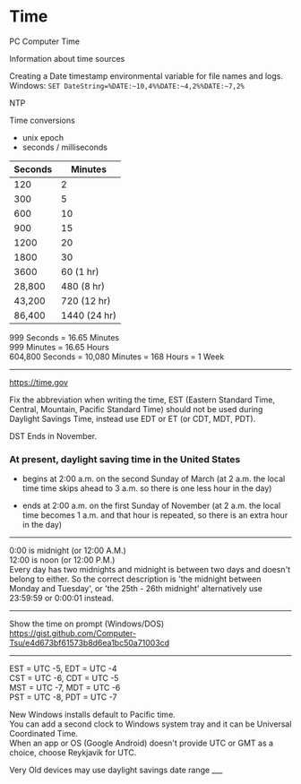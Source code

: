 # Time
PC Computer Time

Information about time sources

Creating a Date timestamp environmental variable for file names and logs.<br>
Windows: `SET DateString=%DATE:~10,4%%DATE:~4,2%%DATE:~7,2%`

NTP

Time conversions
 - unix epoch
 - seconds / milliseconds




Seconds | Minutes
------- | -------
120     | 2
300     | 5
600     | 10
900     | 15
1200    | 20
1800    | 30
3600    | 60 (1 hr)
28,800  | 480 (8 hr)
43,200  | 720 (12 hr)
86,400  | 1440 (24 hr)

999 Seconds = 16.65 Minutes<br>
999 Minutes = 16.65 Hours<br>
604,800 Seconds = 10,080 Minutes =  168 Hours = 1 Week<br>

-----

https://time.gov

Fix the abbreviation when writing the time, EST (Eastern Standard Time, Central, Mountain, Pacific Standard Time) should not be used during Daylight Savings Time, instead use EDT or ET (or CDT, MDT, PDT).

DST Ends in November.

### At present, daylight saving time in the United States

 - begins at 2:00 a.m. on the second Sunday of March (at 2 a.m. the local time time skips ahead to 3 a.m. so there is one less hour in the day)

 - ends at 2:00 a.m. on the first Sunday of November (at 2 a.m. the local time becomes 1 a.m. and that hour is repeated, so there is an extra hour in the day)​

-----

0:00 is midnight (or 12:00 A.M.)<br>
12:00 is noon (or 12:00 P.M.)<br>
Every day has two midnights and midnight is between two days and doesn't belong to either. So the correct description is 'the midnight between Monday and Tuesday', or 'the 25th - 26th midnight' alternatively use 23:59:59 or 0:00:01 instead.

-----

Show the time on prompt (Windows/DOS)
https://gist.github.com/Computer-Tsu/e4d673bf61573b8d6ea1bc50a71003cd

-----

EST = UTC -5, EDT = UTC -4<br>
CST = UTC -6, CDT = UTC -5<br>
MST = UTC -7, MDT = UTC -6<br>
PST = UTC -8, PDT = UTC -7<br>

New Windows installs default to Pacific time.<br>
You can add a second clock to Windows system tray and it can be Universal Coordinated Time.<br>
When an app or OS (Google Android) doesn't provide UTC or GMT as a choice, choose Reykjavik for UTC.<br>

Very Old devices may use daylight savings date range ___
